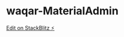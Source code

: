 # waqar-MaterialAdmin

[Edit on StackBlitz ⚡️](https://stackblitz.com/edit/angular14-reactive-form-validation-6njnfv)